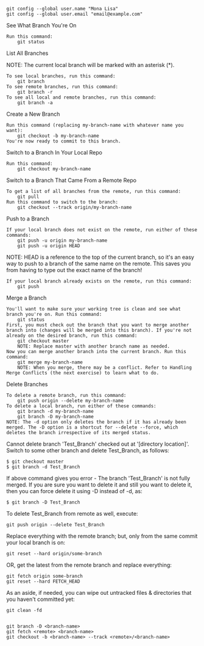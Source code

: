     git config --global user.name "Mona Lisa"
    git config --global user.email "email@example.com"

See What Branch You're On

    Run this command:
        git status

List All Branches

NOTE: The current local branch will be marked with an asterisk (*).

    To see local branches, run this command:
        git branch
    To see remote branches, run this command:
        git branch -r
    To see all local and remote branches, run this command:
        git branch -a

Create a New Branch

    Run this command (replacing my-branch-name with whatever name you want):
        git checkout -b my-branch-name
    You're now ready to commit to this branch.

Switch to a Branch In Your Local Repo

    Run this command:
        git checkout my-branch-name

Switch to a Branch That Came From a Remote Repo

    To get a list of all branches from the remote, run this command:
        git pull
    Run this command to switch to the branch:
        git checkout --track origin/my-branch-name

Push to a Branch

    If your local branch does not exist on the remote, run either of these commands:
        git push -u origin my-branch-name
        git push -u origin HEAD

NOTE: HEAD is a reference to the top of the current branch, so it's an easy way to push to a branch of the same name on the remote. This saves you from having to type out the exact name of the branch!

    If your local branch already exists on the remote, run this command:
        git push

Merge a Branch

    You'll want to make sure your working tree is clean and see what branch you're on. Run this command:
        git status
    First, you must check out the branch that you want to merge another branch into (changes will be merged into this branch). If you're not already on the desired branch, run this command:
        git checkout master
        NOTE: Replace master with another branch name as needed.
    Now you can merge another branch into the current branch. Run this command:
        git merge my-branch-name
        NOTE: When you merge, there may be a conflict. Refer to Handling Merge Conflicts (the next exercise) to learn what to do.

Delete Branches

    To delete a remote branch, run this command:
        git push origin --delete my-branch-name
    To delete a local branch, run either of these commands:
        git branch -d my-branch-name
        git branch -D my-branch-name
    NOTE: The -d option only deletes the branch if it has already been merged. The -D option is a shortcut for --delete --force, which deletes the branch irrespective of its merged status.


Cannot delete branch 'Test_Branch' checked out at '[directory location]'.
Switch to some other branch and delete Test_Branch, as follows:

    $ git checkout master
    $ git branch -d Test_Branch

If above command gives you error - The branch 'Test_Branch' is not fully merged. If you are sure you want to delete it and still you want to delete it, then you can force delete it using -D instead of -d, as:

    $ git branch -D Test_Branch

To delete Test_Branch from remote as well, execute:

    git push origin --delete Test_Branch



Replace everything with the remote branch; but, only from the same commit your local branch is on:

    git reset --hard origin/some-branch

OR, get the latest from the remote branch and replace everything:

    git fetch origin some-branch
    git reset --hard FETCH_HEAD

As an aside, if needed, you can wipe out untracked files & directories that you haven't committed yet:

    git clean -fd


    git branch -D <branch-name>
    git fetch <remote> <branch-name>
    git checkout -b <branch-name> --track <remote>/<branch-name>
